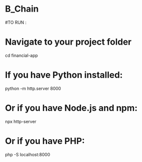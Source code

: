 # B_Chain

#TO RUN :

# Navigate to your project folder
cd financial-app

# If you have Python installed:
python -m http.server 8000

# Or if you have Node.js and npm:
npx http-server

# Or if you have PHP:
php -S localhost:8000

